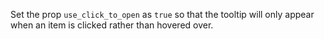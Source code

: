 Set the prop `use_click_to_open` as `true` so that the tooltip will only appear when an item is clicked rather than hovered over.